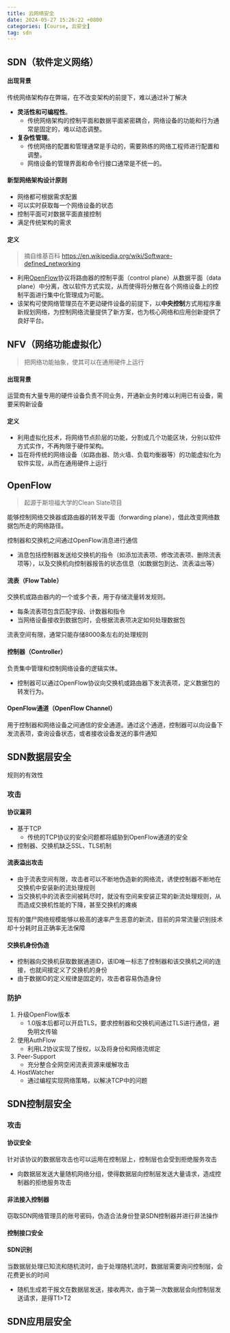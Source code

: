 ```yaml
---
title: 云网络安全
date: 2024-05-27 15:26:22 +0800
categories: [Course, 云安全]
tag: sdn
---
```


## SDN（软件定义网络）

#### 出现背景
传统网络架构存在弊端，在不改变架构的前提下，难以通过补丁解决
- **灵活性和可编程性**。
	- 传统网络架构的控制平面和数据平面紧密耦合，网络设备的功能和行为通常是固定的，难以动态调整。
- **复杂性管理**。
	- 传统网络的配置和管理通常是手动的，需要熟练的网络工程师进行配置和调整。
	- 网络设备的管理界面和命令行接口通常是不统一的。

#### 新型网络架构设计原则
- 网络都可根据需求配置
- 可以实时获取每一个网络设备的状态
- 控制平面可对数据平面直接控制
- 满足传统架构的需求

#### 定义
> 摘自维基百科
> https://en.wikipedia.org/wiki/Software-defined_networking

- 利用[OpenFlow](https://zh.wikipedia.org/wiki/OpenFlow "OpenFlow")协议将路由器的控制平面（control plane）从数据平面（data plane）中分离，改以软件方式实现，从而使得将分散在各个网络设备上的控制平面进行集中化管理成为可能。
- 该架构可使网络管理员在不更动硬件设备的前提下，以**中央控制**方式用程序重新规划网络，为控制网络流量提供了新方案，也为核心网络和应用创新提供了良好平台。


## NFV（网络功能虚拟化）
> 把网络功能抽象，使其可以在通用硬件上运行

#### 出现背景
运营商有大量专用的硬件设备负责不同业务，开通新业务时难以利用已有设备，需要采购新设备


#### 定义
- 利用虚拟化技术，将网络节点阶层的功能，分割成几个功能区块，分别以软件方式实作，不再拘限于硬件架构。
- 旨在将传统的网络设备（如路由器、防火墙、负载均衡器等）的功能虚拟化为软件实现，从而在通用硬件上运行


## OpenFlow
> 起源于斯坦福大学的Clean Slate项目

能够控制网络交换器或路由器的转发平面（forwarding plane），借此改变网络数据包所走的网络路径。

控制器和交换机之间通过OpenFlow消息进行通信
- 消息包括控制器发送给交换机的指令（如添加流表项、修改流表项、删除流表项等），以及交换机向控制器报告的状态信息（如数据包到达、流表溢出等）

#### 流表（Flow Table）
交换机或路由器内的一个或多个表，用于存储流量转发规则。
- 每条流表项包含匹配字段、计数器和指令
- 当网络设备接收到数据包时，会根据流表项决定如何处理数据包

流表空间有限，通常只能存储8000条左右的处理规则

#### 控制器（Controller）
负责集中管理和控制网络设备的逻辑实体。
- 控制器可以通过OpenFlow协议向交换机或路由器下发流表项，定义数据包的转发行为。

#### OpenFlow通道（OpenFlow Channel）
用于控制器和网络设备之间通信的安全通道。通过这个通道，控制器可以向设备下发流表项，查询设备状态，或者接收设备发送的事件通知


## SDN数据层安全

规则的有效性

### 攻击

#### 协议漏洞
- 基于TCP
	- 传统的TCP协议的安全问题都将威胁到OpenFlow通道的安全
- 控制器、交换机缺乏SSL、TLS机制

#### 流表溢出攻击
- 由于流表空间有限，攻击者可以不断地伪造新的网络流，诱使控制器不断地在交换机中安装新的流处理规则
- 当交换机中的流表空间被耗尽时，就没有空间来安装正常的新流处理规则，从而造成交换机性能的下降，甚至交换机的瘫痪

现有的僵尸网络规模能够以极高的速率产生恶意的新流，目前的异常流量识别技术却十分耗时且正确率无法保障

#### 交换机身份伪造
- 控制器向交换机获取数据通道ID，该ID唯一标志了控制器和该交换机之间的连接，也就间接定义了交换机的身份
- 由于数据ID的定义规律是固定的，攻击者容易伪造身份

### 防护

1. 升级OpenFlow版本
	-  1.0版本后都可以开启TLS，要求控制器和交换机间通过TLS进行通信，避免明文传输
2. 使用AuthFlow
	- 利用L2协议实现了授权，以及将身份和网络流绑定
3. Peer-Support
	- 充分整合全网空闲流表资源来缓解攻击
4. HostWatcher
	- 通过编程实现网络策略，以解决TCP中的问题



## SDN控制层安全

### 攻击

#### 协议安全
针对该协议的数据层攻击也可以运用在控制层上，控制层也会受到拒绝服务攻击
- 向数据层发送大量随机网络分组，使得数据层向控制层发送大量请求，造成控制器的拒绝服务攻击

#### 非法接入控制器
窃取SDN网络管理员的账号密码，伪造合法身份登录SDN控制器并进行非法操作



#### 控制接口安全


#### SDN识别

当数据层处理已知流和随机流时，由于处理随机流时，数据层需要询问控制层，会花费更长的时间
- 随机生成若干报文在数据层发送，接收两次，由于第一次数据层会向控制层发送请求，是得T1>T2



## SDN应用层安全
